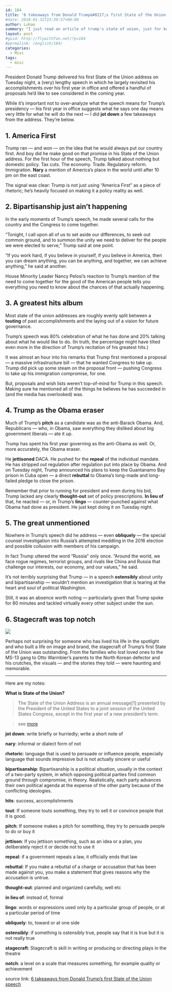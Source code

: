 ```yaml
---
id: 184
title: '6 takeaways from Donald Trump&#8217;s first State of the Union speech'
#date: 2018-01-31T23:39:57+00:00
author: Luhao
summary: "I just read an article of trump's state of union, just for keeping up with latest politic news and learning English"
layout: post
#guid: http://flywithfan.net/?p=184
#permalink: /english/184/
categories:
  - Misc
tags:
  - misc
---
```

President Donald Trump delivered his first State of the Union address on Tuesday night, a (very) lengthy speech in which he largely revisited his accomplishments over his first year in office and offered a handful of proposals he&#8217;d like to see considered in the coming year.

While it&#8217;s important not to over-analyze what the speech means for Trump&#8217;s presidency &#8212; his first year in office suggests what he says one day means very little for what he will do the next &#8212; I did **jot down** a few takeaways from the address. They&#8217;re below.

## 1. America First

Trump ran &#8212; and won &#8212; on the idea that he would always put our country first. And boy did he make good on that promise in his State of the Union address. For the first hour of the speech, Trump talked about nothing but domestic policy. Tax cuts. The economy. Trade. Regulatory reform. Immigration. **Nary** a mention of America&#8217;s place in the world until after 10 pm on the east coast.

The signal was clear: Trump is not just using &#8220;America First&#8221; as a piece of rhetoric; he&#8217;s heavily focused on making it a policy reality as well.

## 2. Bipartisanship just ain&#8217;t happening

In the early moments of Trump&#8217;s speech, he made several calls for the country and the Congress to come together.

&#8220;Tonight, I call upon all of us to set aside our differences, to seek out common ground, and to summon the unity we need to deliver for the people we were elected to serve,&#8221; Trump said at one point.

&#8220;If you work hard, if you believe in yourself, if you believe in America, then you can dream anything, you can be anything, and together, we can achieve anything,&#8221; he said at another.
  
House Minority Leader Nancy Pelosi&#8217;s reaction to Trump&#8217;s mention of the need to come together for the good of the American people tells you everything you need to know about the chances of that actually happening.

## 3. A greatest hits album

Most state of the union addresses are roughly evenly split between a **touting** of past accomplishments and the laying out of a vision for future governance.

Trump&#8217;s speech was 80% celebration of what he has done and 20% talking about what he would like to do. (In truth, the percentage might have tilted even more in the direction of Trump&#8217;s recitation of his greatest hits.)

It was almost an hour into his remarks that Trump first mentioned a proposal &#8212; a massive infrastructure bill &#8212; that he wanted Congress to take up. Trump did pick up some steam on the proposal front &#8212; pushing Congress to take up his immigration compromise, for one.
  
But, proposals and wish lists weren&#8217;t top-of-mind for Trump in this speech. Making sure he mentioned all of the things he believes he has succeeded in (and the media has overlooked) was.

## 4. Trump as the Obama eraser

Much of Trump&#8217;s **pitch** as a candidate was as the anti-Barack Obama. And, Republicans &#8212; who, in Obama, saw everything they disliked about big government liberals &#8212; ate it up.

Trump has spent his first year governing as the anti-Obama as well. Or, more accurately, the Obama eraser.

He **jettisoned** DACA. He pushed for the **repeal** of the individual mandate. He has stripped out regulation after regulation put into place by Obama. And on Tuesday night, Trump announced his plans to keep the Guantanamo Bay prison in Cuba open &#8212; a direct **rebuttal** to Obama&#8217;s long-made and long-failed pledge to close the prison.

Remember that prior to running for president and even during his bid, Trump lacked any clearly **thought-out** set of policy prescriptions. **In lieu of** that, he reacted &#8212; or, in Trump&#8217;s **lingo** &#8212; counter-punched against what Obama had done as president. He just kept doing it on Tuesday night.

## 5. The great unmentioned

Nowhere in Trump&#8217;s speech did he address &#8212; even **obliquely** &#8212; the special counsel investigation into Russia&#8217;s attempted meddling in the 2016 election and possible collusion with members of his campaign.

In fact Trump uttered the word &#8220;Russia&#8221; only once. &#8220;Around the world, we face rogue regimes, terrorist groups, and rivals like China and Russia that challenge our interests, our economy, and our values,&#8221; he said.

It&#8217;s not terribly surprising that Trump &#8212; in a speech **ostensibly** about unity and bipartisanship &#8212; wouldn&#8217;t mention an investigation that is tearing at the heart and soul of political Washington.
  
Still, it was an absence worth noting &#8212; particularly given that Trump spoke for 80 minutes and tackled virtually every other subject under the sun.

## 6. Stagecraft was top notch

![](https://cdn.cnn.com/cnnnext/dam/assets/180130224243-ji-seong-ho-sotu-exlarge-169.jpg)

Perhaps not surprising for someone who has lived his life in the spotlight and who built a life on image and brand, the stagecraft of Trump&#8217;s first State of the Union was outstanding. From the families who lost loved ones to the MS-13 gang to Otto Warmbier&#8217;s parents to the North Korean defector and his crutches, the visuals &#8212; and the stories they told &#8212; were haunting and memorable.

* * *

Here are my notes:

**What is State of the Union?**

> The State of the Union Address is an annual message[1] presented by the President of the United States to a joint session of the United States Congress, except in the first year of a new president&#8217;s term.
    
> see [more](https://en.wikipedia.org/wiki/State_of_the_Union) 

**jot down**: write briefly or hurriedly; write a short note of

**nary**: informal or dialect form of not

**rhetoric**: language that is used to persuade or influence people, especially language that sounds impressive but is not actually sincere or useful

**bipartisanship**: Bipartisanship is a political situation, usually in the context of a two-party system, in which opposing political parties find common ground through compromise, in theory. Realistically, each party advances their own political agenda at the expense of the other party because of the conflicting ideologies.

**hits**: success, accomplishments

**tout**: If someone touts something, they try to sell it or convince people that it is good.

**pitch**: If someone makes a pitch for something, they try to persuade people to do or buy it

**jettison**: If you jettison something, such as an idea or a plan, you deliberately reject it or decide not to use it

**repeal**: if a government repeals a law, it officially ends that law

**rebuttal**: If you make a rebuttal of a charge or accusation that has been made against you, you make a statement that gives reasons why the accusation is untrue.

**thought-out**: planned and organized carefully, well etc

**in lieu of**: instead of, formal

**lingo**: words or expressions used only by a particular group of people, or at a particular period of time

**obliquely**: to, toward or at one side

**ostensibly**: if something is ostensibly true, people say that it is true but it is not really true

**stagecraft**: Stagecraft is skill in writing or producing or directing plays in the theatre

**notch**: a level on a scale that measures something, for example quality or achievement

source link: [6 takeaways from Donald Trump&#8217;s first State of the Union speech](https://edition.cnn.com/2018/01/30/politics/state-of-the-union-2018-address/index.html)